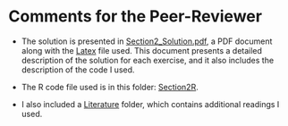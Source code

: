 # Comments for the Peer-Reviewer

- The solution is presented in [Section2_Solution.pdf](Section2_Solution.pdf), a PDF document along with the [Latex](Section2_Solution.pdf.tex) file used. This document presents a detailed description of the solution for each exercise, and it also includes the description of the code I used.

- The R code file used is in this folder: [Section2R](Section2R).

- I also included a [Literature](Literature) folder, which contains additional readings I used.
